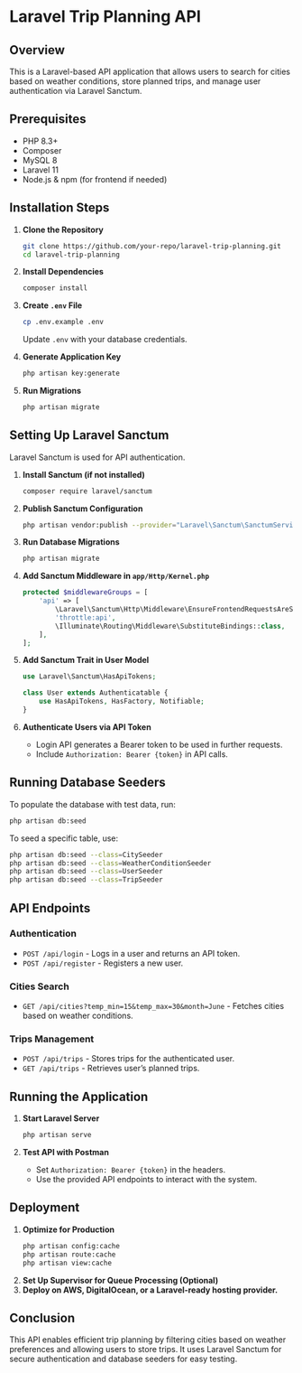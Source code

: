 # Laravel Trip Planning API

## Overview
This is a Laravel-based API application that allows users to search for cities based on weather conditions, store planned trips, and manage user authentication via Laravel Sanctum.

## Prerequisites
- PHP 8.3+
- Composer
- MySQL 8
- Laravel 11
- Node.js & npm (for frontend if needed)

## Installation Steps
1. **Clone the Repository**
   ```sh
   git clone https://github.com/your-repo/laravel-trip-planning.git
   cd laravel-trip-planning
   ```

2. **Install Dependencies**
   ```sh
   composer install
   ```

3. **Create `.env` File**
   ```sh
   cp .env.example .env
   ```
   Update `.env` with your database credentials.

4. **Generate Application Key**
   ```sh
   php artisan key:generate
   ```

5. **Run Migrations**
   ```sh
   php artisan migrate
   ```

## Setting Up Laravel Sanctum
Laravel Sanctum is used for API authentication.

1. **Install Sanctum (if not installed)**
   ```sh
   composer require laravel/sanctum
   ```

2. **Publish Sanctum Configuration**
   ```sh
   php artisan vendor:publish --provider="Laravel\Sanctum\SanctumServiceProvider"
   ```

3. **Run Database Migrations**
   ```sh
   php artisan migrate
   ```

4. **Add Sanctum Middleware in `app/Http/Kernel.php`**
   ```php
   protected $middlewareGroups = [
       'api' => [
           \Laravel\Sanctum\Http\Middleware\EnsureFrontendRequestsAreStateful::class,
           'throttle:api',
           \Illuminate\Routing\Middleware\SubstituteBindings::class,
       ],
   ];
   ```

5. **Add Sanctum Trait in User Model**
   ```php
   use Laravel\Sanctum\HasApiTokens;

   class User extends Authenticatable {
       use HasApiTokens, HasFactory, Notifiable;
   }
   ```

6. **Authenticate Users via API Token**
    - Login API generates a Bearer token to be used in further requests.
    - Include `Authorization: Bearer {token}` in API calls.

## Running Database Seeders
To populate the database with test data, run:

```sh
php artisan db:seed
```

To seed a specific table, use:

```sh
php artisan db:seed --class=CitySeeder
php artisan db:seed --class=WeatherConditionSeeder
php artisan db:seed --class=UserSeeder
php artisan db:seed --class=TripSeeder
```

## API Endpoints
### **Authentication**
- `POST /api/login` - Logs in a user and returns an API token.
- `POST /api/register` - Registers a new user.

### **Cities Search**
- `GET /api/cities?temp_min=15&temp_max=30&month=June` - Fetches cities based on weather conditions.

### **Trips Management**
- `POST /api/trips` - Stores trips for the authenticated user.
- `GET /api/trips` - Retrieves user’s planned trips.

## Running the Application
1. **Start Laravel Server**
   ```sh
   php artisan serve
   ```

2. **Test API with Postman**
    - Set `Authorization: Bearer {token}` in the headers.
    - Use the provided API endpoints to interact with the system.

## Deployment
1. **Optimize for Production**
   ```sh
   php artisan config:cache
   php artisan route:cache
   php artisan view:cache
   ```
2. **Set Up Supervisor for Queue Processing (Optional)**
3. **Deploy on AWS, DigitalOcean, or a Laravel-ready hosting provider.**

## Conclusion
This API enables efficient trip planning by filtering cities based on weather preferences and allowing users to store trips. It uses Laravel Sanctum for secure authentication and database seeders for easy testing.

